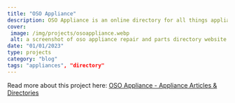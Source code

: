 ```yaml
---
title: "OSO Appliance"
description: OSO Appliance is an online directory for all things appliances. With a primary focus on New Zealand, but rapidly expanding to other areas, this website is intended to inform people about appliances and the services available in their area to keep them running smoothly. 
cover: 
 image: /img/projects/osoappliance.webp
 alt: a screenshot of oso appliance repair and parts directory website
date: "01/01/2023"
type: projects
category: "blog"
tags: "appliances", "directory"
---
```


Read more about this project here: <a href="https://www.osoappliance.com">OSO Appliance - Appliance Articles & Directories</a>


